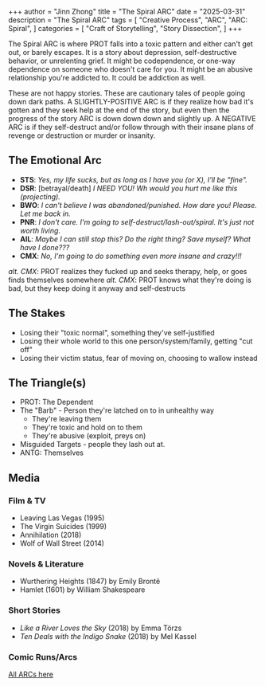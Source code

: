 +++
author = "Jinn Zhong"
title = "The Spiral ARC"
date = "2025-03-31"
description = "The Spiral ARC"
tags = [
   "Creative Process",
   "ARC",
   "ARC: Spiral",
]
categories = [
   "Craft of Storytelling",
   "Story Dissection",
]
+++

The Spiral ARC is where PROT falls into a toxic pattern and either can't get out, or barely escapes. It is a story about depression, self-destructive behavior, or unrelenting grief. It might be codependence, or one-way dependence on someone who doesn't care for you. It might be an abusive relationship you're addicted to. It could be addiction as well. 

These are not happy stories. These are cautionary tales of people going down dark paths. A SLIGHTLY-POSITIVE ARC is if they realize how bad it's gotten and they seek help at the end of the story, but even then the progress of the story ARC is down down down and slightly up. A NEGATIVE ARC is if they self-destruct and/or follow through with their insane plans of revenge or destruction or murder or insanity.

## The Emotional Arc

* **STS**: _Yes, my life sucks, but as long as I have you (or X), I'll be "fine"._
* **DSR**: [betrayal/death] _I NEED YOU! Wh would you hurt me like this (projecting)._
* **BWO**: _I can't believe I was abandoned/punished. How dare you! Please. Let me back in._
* **PNR**: _I don't care. I'm going to self-destruct/lash-out/spiral. It's just not worth living._
* **AIL**: _Maybe I can still stop this? Do the right thing? Save myself? What have I done???_
* **CMX**: _No, I'm going to do something even more insane and crazy!!!_

_alt. CMX_: PROT realizes they fucked up and seeks therapy, help, or goes finds themselves somewhere
_alt. CMX_: PROT knows what they're doing is bad, but they keep doing it anyway and self-destructs

## The Stakes

* Losing their "toxic normal", something they've self-justified
* Losing their whole world to this one person/system/family, getting "cut off"
* Losing their victim status, fear of moving on, choosing to wallow instead

## The Triangle(s)

* PROT: The Dependent
* The "Barb" - Person they're latched on to in unhealthy way
   * They're leaving them
   * They're toxic and hold on to them
   * They're abusive (exploit, preys on)
* Misguided Targets - people they lash out at.
* ANTG: Themselves

## Media

### Film & TV

* Leaving Las Vegas (1995)
* The Virgin Suicides (1999)
* Annihilation (2018)
* Wolf of Wall Street (2014)

### Novels & Literature

* Wurthering Heights (1847) by Emily Brontë
* Hamlet (1601) by William Shakespeare

### Short Stories

* _Like a River Loves the Sky_ (2018) by Emma Törzs
* _Ten Deals with the Indigo Snake_ (2018) by Mel Kassel


### Comic Runs/Arcs


[All ARCs here](https://journal.jinnzhong.com/tags/arc)
